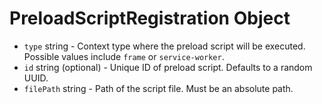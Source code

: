 # PreloadScriptRegistration Object

* `type` string - Context type where the preload script will be executed.
  Possible values include `frame` or `service-worker`.
* `id` string (optional) - Unique ID of preload script. Defaults to a random UUID.
* `filePath` string - Path of the script file. Must be an absolute path.
